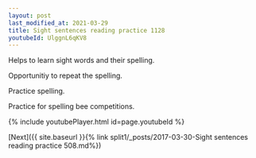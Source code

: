 ```yaml
---
layout: post
last_modified_at: 2021-03-29
title: Sight sentences reading practice 1128
youtubeId: UlggnL6qKV8
---
```

 
 
Helps to learn sight words and their spelling.

Opportunitiy to repeat the spelling. 

Practice spelling. 
 
Practice for spelling bee competitions. 
 
{% include youtubePlayer.html id=page.youtubeId %}
 
 

[Next]({{ site.baseurl }}{% link  split1/_posts/2017-03-30-Sight sentences reading practice 508.md%})
 

